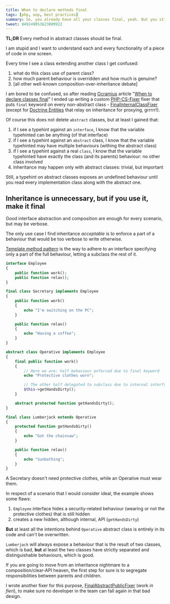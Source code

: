 ```yaml
---
title: When to declare methods final
tags: [php, oop, best practices]
summary: So, you already have all your classes final, yeah. But you still use abstract classes, don't you?
tweet: 849249053623889922
---
```


**TL;DR** Every method in abstract classes should be final.

I am stupid and I want to understand each and every functionality of a piece of
code in one screen.

Every time I see a class extending another class I get confused:

1. what do this class use of parent class?
1. how much parent behaviour is overridden and how much is genuine?
1. [all other well-known composition-over-inheritance debate]

I am bored to be confused, so after reading [Ocramius] article "[When to declare classes final]"
I ended up writing a custom [PHP-CS-Fixer] fixer that puts `final` keyword
on every non-abstract class - [FinalInternalClassFixer] (except for
[Doctrine Entities] that relay on inheritance for proxying, grrrrr!).

Of course this does not delete `abstract` classes, but at least I gained that:

1. if I see a typehint against an `interface`, I know that the variable typehinted
can be anything (of that interface)
1. if I see a typehint against an `abstract` class, I know that the variable
typehinted may have multiple behaviours (withing the abstract class)
1. if I see a typehint against a real `class`, I know that the variable
typehinted have exactly the class (and its parents) behaviour: no other class
involved
1. Inheritance may happen only with abstract classes: trivial, but important

Still, a typehint on abstract classes exposes an undefined behaviour until you
read every implementation class along with the abstract one.

## Inheritance is unnecessary, but if you use it, make it final

Good interface abstraction and composition are enough for every scenario, but
may be verbose.

The only use case I find inheritance *acceptable* is to enforce a part of a
behaviour that would be too verbose to write otherwise.

[Template method pattern] is the way to adhere to an interface specifying only
a part of the full behaviour, letting a subclass the rest of it.

```php
interface Employee
{
    public function work();
    public function relax();
}

final class Secretary implements Employee
{
    public function work()
    {
        echo "I'm switching on the PC";
    }

    public function relax()
    {
        echo "Having a coffee";
    }
}

abstract class Operative implements Employee
{
    final public function work()
    {
        // Here we are: half behaviour enforced due to final keyword
        echo "Protective clothes worn";

        // The other half delegated to subclass due to internal interface
        $this->getHandsDirty();
    }

    abstract protected function getHandsDirty();
}

final class Lumberjack extends Operative
{
    protected function getHandsDirty()
    {
        echo "Got the chainsaw";
    }

    public function relax()
    {
        echo "Sunbathing";
    }
}
```

A Secretary doesn't need protective clothes, while an Operative must wear them.

In respect of a scenario that I would consider ideal, the example shows some
flaws:

1. `Employee` interface hides a security-related behaviour (wearing or
not the protective clothes) that is still hidden
1. creates a new hidden, although internal, API (`getHandsDirty`)

**But** at least all the intentions behind `Operative` abstract class is entirely
in its code and can't be overwritten.

`Lumberjack` will always expose a behaviour that is the result of two classes,
which is bad, **but** al least the two classes have strictly separated and
distinguishable behaviours, which is good.

If you are going to move from an inheritance nightmare to a composition/clear-API
heaven, the first step for sure is to segregate responsibilities between parents
and children.

I wrote another fixer for this purpose, [FinalAbstractPublicFixer] (work *in
fieri*), to make sure no developer in the team can fall again in that bad design.

[Ocramius]: https://twitter.com/Ocramius
[When to declare classes final]: https://ocramius.github.io/blog/when-to-declare-classes-final/
[PHP-CS-Fixer]: https://github.com/FriendsOfPHP/PHP-CS-Fixer
[FinalInternalClassFixer]: https://github.com/Slamdunk/php-cs-fixer-extensions/blob/v1.0.1/lib/FinalInternalClassFixer.php
[Doctrine Entities]: http://docs.doctrine-project.org/projects/doctrine-orm/en/latest/reference/architecture.html#entities
[Template method pattern]: https://en.wikipedia.org/wiki/Template_method_pattern
[FinalAbstractPublicFixer]: https://github.com/Slamdunk/php-cs-fixer-extensions/blob/v1.0.1/lib/FinalAbstractPublicFixer.php
